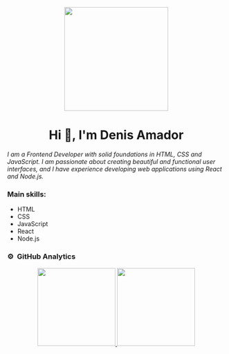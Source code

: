 <div align='center'> 
  <img width='240px' src='https://media.istockphoto.com/id/1220974008/es/foto/dise%C3%B1o-del-sitio-web-desarrollo-de-tecnolog%C3%ADas-de-programaci%C3%B3n-y-codificaci%C3%B3n.jpg?s=612x612&w=0&k=20&c=YVOArP3Dsm8H2L-WgvMZjnwBt2VHmTvOzvTnqSDPFVc='/> 
</div>
<h1 align='center'>Hi 👋, I'm Denis Amador</h1>

*I am a Frontend Developer with solid foundations in HTML, CSS and JavaScript. I am passionate about creating beautiful and functional user interfaces, and I have experience developing web applications using React and Node.js.*

### Main skills:

- HTML
- CSS
- JavaScript
- React
- Node.js

### ⚙️ &nbsp;GitHub Analytics

<p align="center">
<a href="https://github.com/ArisGuimera">
  <img height="180em" src="https://github-readme-stats-eight-theta.vercel.app/api?username=denisamador24&show_icons=true&theme=algolia&include_all_commits=true&count_private=true"/>
  <img height="180em" src="https://github-readme-stats-eight-theta.vercel.app/api/top-langs/?username=denisamador24&layout=compact&langs_count=8&theme=algolia"/>
</a>
</p>

</div>
